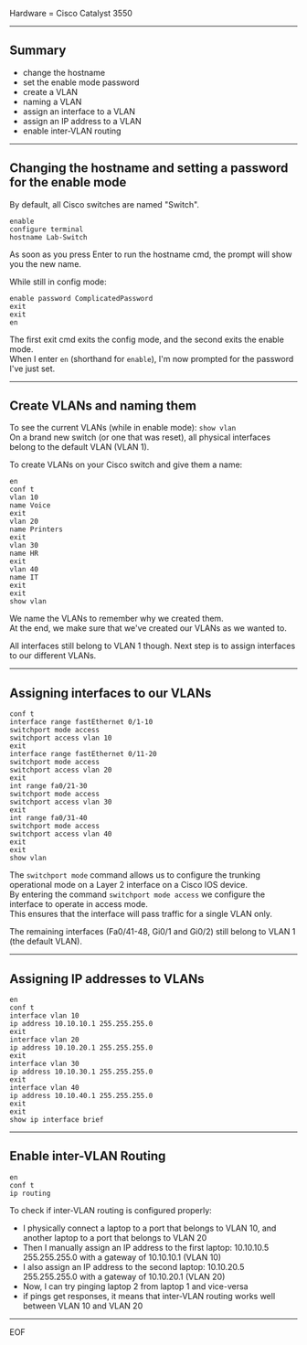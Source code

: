 Hardware = Cisco Catalyst 3550  

---

## Summary

- change the hostname
- set the enable mode password
- create a VLAN
- naming a VLAN
- assign an interface to a VLAN
- assign an IP address to a VLAN
- enable inter-VLAN routing

---

## Changing the hostname and setting a password for the enable mode

By default, all Cisco switches are named "Switch".
```
enable
configure terminal
hostname Lab-Switch
```
As soon as you press Enter to run the hostname cmd, the prompt will show you the new name.  

While still in config mode:
```
enable password ComplicatedPassword
exit
exit
en
```
The first exit cmd exits the config mode, and the second exits the enable mode.  
When I enter `en` (shorthand for `enable`), I'm now prompted for the password I've just set.  

---

## Create VLANs and naming them

To see the current VLANs (while in enable mode): `show vlan`  
On a brand new switch (or one that was reset), all physical interfaces belong to the default VLAN (VLAN 1).  

To create VLANs on your Cisco switch and give them a name:
```
en
conf t
vlan 10
name Voice
exit
vlan 20
name Printers
exit
vlan 30
name HR
exit
vlan 40
name IT
exit
exit
show vlan
```
We name the VLANs to remember why we created them.  
At the end, we make sure that we've created our VLANs as we wanted to.  

All interfaces still belong to VLAN 1 though. Next step is to assign interfaces to our different VLANs.

---

## Assigning interfaces to our VLANs

```
conf t
interface range fastEthernet 0/1-10
switchport mode access
switchport access vlan 10
exit
interface range fastEthernet 0/11-20
switchport mode access
switchport access vlan 20
exit
int range fa0/21-30
switchport mode access
switchport access vlan 30
exit
int range fa0/31-40
switchport mode access
switchport access vlan 40
exit
exit
show vlan
```
The `switchport mode` command allows us to configure the trunking operational mode on a Layer 2 interface on a Cisco IOS device.  
By entering the command `switchport mode access` we configure the interface to operate in access mode.  
This ensures that the interface will pass traffic for a single VLAN only.  

The remaining interfaces (Fa0/41-48, Gi0/1 and Gi0/2) still belong to VLAN 1 (the default VLAN).  

---

## Assigning IP addresses to VLANs

```
en
conf t
interface vlan 10
ip address 10.10.10.1 255.255.255.0
exit
interface vlan 20
ip address 10.10.20.1 255.255.255.0
exit
interface vlan 30
ip address 10.10.30.1 255.255.255.0
exit
interface vlan 40
ip address 10.10.40.1 255.255.255.0
exit
exit
show ip interface brief
```

---

## Enable inter-VLAN Routing

```
en
conf t
ip routing
```

To check if inter-VLAN routing is configured properly:
- I physically connect a laptop to a port that belongs to VLAN 10, and another laptop to a port that belongs to VLAN 20
- Then I manually assign an IP address to the first laptop: 10.10.10.5 255.255.255.0 with a gateway of 10.10.10.1 (VLAN 10)
- I also assign an IP address to the second laptop: 10.10.20.5 255.255.255.0 with a gateway of 10.10.20.1 (VLAN 20)
- Now, I can try pinging laptop 2 from laptop 1 and vice-versa
- if pings get responses, it means that inter-VLAN routing works well between VLAN 10 and VLAN 20


---
EOF
